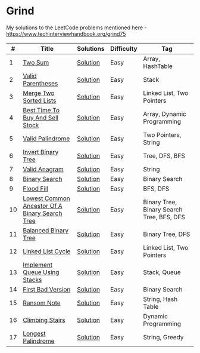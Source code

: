 # Grind

My solutions to the LeetCode problems mentioned here - https://www.techinterviewhandbook.org/grind75

| #   | Title                                                                                                                           | Solutions                                                                                                                                           | Difficulty | Tag                                       |
|-----|---------------------------------------------------------------------------------------------------------------------------------|-----------------------------------------------------------------------------------------------------------------------------------------------------|------------|-------------------------------------------|
| 1   | [Two Sum](https://leetcode.com/problems/two-sum/)                                                                               | [Solution](https://github.com/ani03sha/Grind/blob/main/src/main/java/org/redquark/grind/problems/easy/TwoSum.java)                                  | Easy       | Array, HashTable                          |
| 2   | [Valid Parentheses](https://leetcode.com/problems/valid-parentheses/)                                                           | [Solution](https://github.com/ani03sha/Grind/blob/main/src/main/java/org/redquark/grind/problems/easy/ValidParentheses.java)                        | Easy       | Stack                                     |
| 3   | [Merge Two Sorted Lists](https://leetcode.com/problems/merge-two-sorted-lists/)                                                 | [Solution](https://github.com/ani03sha/Grind/blob/main/src/main/java/org/redquark/grind/problems/easy/MergeTwoSortedLists.java)                     | Easy       | Linked List, Two Pointers                 |
| 4   | [Best Time To Buy And Sell Stock](https://leetcode.com/problems/best-time-to-buy-and-sell-stock/)                               | [Solution](https://github.com/ani03sha/Grind/blob/main/src/main/java/org/redquark/grind/problems/easy/BestTimeToBuyAndSellStocks.java)              | Easy       | Array, Dynamic Programming                |
| 5   | [Valid Palindrome](https://leetcode.com/problems/valid-palindrome/)                                                             | [Solution](https://github.com/ani03sha/Grind/blob/main/src/main/java/org/redquark/grind/problems/easy/ValidPalindrome.java)                         | Easy       | Two Pointers, String                      |
| 6   | [Invert Binary Tree](https://leetcode.com/problems/invert-binary-tree/)                                                         | [Solution](https://github.com/ani03sha/Grind/blob/main/src/main/java/org/redquark/grind/problems/easy/InvertBinaryTree.java)                        | Easy       | Tree, DFS, BFS                            |
| 7   | [Valid Anagram](https://leetcode.com/problems/valid-anagram/)                                                                   | [Solution](https://github.com/ani03sha/Grind/blob/main/src/main/java/org/redquark/grind/problems/easy/ValidAnagram.java)                            | Easy       | String                                    |
| 8   | [Binary Search](https://leetcode.com/problems/binary-search/)                                                                   | [Solution](https://github.com/ani03sha/Grind/blob/main/src/main/java/org/redquark/grind/problems/easy/BinarySearch.java)                            | Easy       | Binary Search                             |
| 9   | [Flood Fill](https://leetcode.com/problems/flood-fill/)                                                                         | [Solution](https://github.com/ani03sha/Grind/blob/main/src/main/java/org/redquark/grind/problems/easy/FloodFill.java)                               | Easy       | BFS, DFS                                  |
| 10  | [Lowest Common Ancestor Of A Binary Search Tree](https://leetcode.com/problems/lowest-common-ancestor-of-a-binary-search-tree/) | [Solution](https://github.com/ani03sha/Grind/blob/main/src/main/java/org/redquark/grind/problems/easy/LowestCommonAncestorOfABinarySearchTree.java) | Easy       | Binary Tree, Binary Search Tree, BFS, DFS |
| 11  | [Balanced Binary Tree](https://leetcode.com/problems/balanced-binary-tree/)                                                     | [Solution](https://github.com/ani03sha/Grind/blob/main/src/main/java/org/redquark/grind/problems/easy/BalancedBinaryTree.java)                      | Easy       | Binary Tree, DFS                          |
| 12  | [Linked List Cycle](https://leetcode.com/problems/linked-list-cycle/)                                                           | [Solution](https://github.com/ani03sha/Grind/blob/main/src/main/java/org/redquark/grind/problems/easy/LinkedListCycle.java)                         | Easy       | Linked List, Two Pointers                 |
| 13  | [Implement Queue Using Stacks](https://leetcode.com/problems/implement-queue-using-stacks/)                                     | [Solution](https://github.com/ani03sha/Grind/blob/main/src/main/java/org/redquark/grind/problems/easy/ImplementQueueUsingStacks.java)               | Easy       | Stack, Queue                              |
| 14  | [First Bad Version](https://leetcode.com/problems/first-bad-version/)                                                           | [Solution](https://github.com/ani03sha/Grind/blob/main/src/main/java/org/redquark/grind/problems/easy/FirstBadVersion.java)                         | Easy       | Binary Search                             |
| 15  | [Ransom Note](https://leetcode.com/problems/ransom-note/)                                                                       | [Solution](https://github.com/ani03sha/Grind/blob/main/src/main/java/org/redquark/grind/problems/easy/RansomNote.java)                              | Easy       | String, Hash Table                        |
| 16  | [Climbing Stairs](https://leetcode.com/problems/climbing-stairs/)                                                               | [Solution](https://github.com/ani03sha/Grind/blob/main/src/main/java/org/redquark/grind/problems/easy/ClimbingStairs.java)                          | Easy       | Dynamic Programming                       |
| 17  | [Longest Palindrome](https://leetcode.com/problems/longest-palindrome/)                                                         | [Solution](https://github.com/ani03sha/Grind/blob/main/src/main/java/org/redquark/grind/problems/easy/LongestPalindrome.java)                       | Easy       | String, Greedy                            |